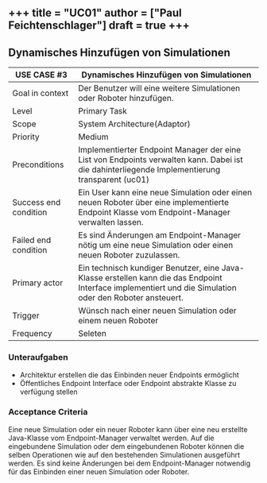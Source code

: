 +++
title = "UC01"
author = ["Paul Feichtenschlager"]
draft = true
+++
---

## Dynamisches Hinzufügen von Simulationen   

| USE CASE **#3**       | Dynamisches Hinzufügen von Simulationen                             |
|-----------------------|---------------------------------------------------------------------|
| Goal in context       | Der Benutzer will eine weitere Simulationen oder Roboter hinzufügen. |
| Level                 | Primary Task                             |
| Scope                 | System Architecture(Adaptor)                                                 |
| Priority              | Medium                                                         |
| Preconditions         | Implementierter Endpoint Manager der eine List von Endpoints verwalten kann. Dabei ist die dahinterliegende Implementierung transparent (uc01)                     |
| Success end condition | Ein User kann eine neue Simulation oder einen neuen Roboter über eine implementierte Endpoint Klasse vom Endpoint-Manager verwalten lassen. |
| Failed end condition  | Es sind Änderungen am Endpoint-Manager nötig um eine neue Simulation oder einen neuen Roboter zuzulassen.  |
| Primary actor         | Ein technisch kundiger Benutzer, eine Java-Klasse erstellen kann die das Endpoint Interface implementiert und die Simulation oder den Roboter ansteuert.  |
| Trigger               | Wünsch nach einer neuen Simulation oder einem neuen Roboter                        |
| Frequency             | Seleten   |


### Unteraufgaben
- Architektur erstellen die das Einbinden neuer Endpoints ermöglicht
- Öffentliches Endpoint Interface oder Endpoint abstrakte Klasse zu verfügung stellen

### Acceptance Criteria
Eine neue Simulation oder ein neuer Roboter kann über eine neu erstellte Java-Klasse vom Endpoint-Manager verwaltet werden.
Auf die eingebundene Simulation oder dem eingebundenen Roboter können die selben Operationen wie auf den bestehenden Simulationen ausgeführt werden.
Es sind keine Änderungen bei dem Endpoint-Manager notwendig für das Einbinden einer neuen Simulation oder Roboter.
